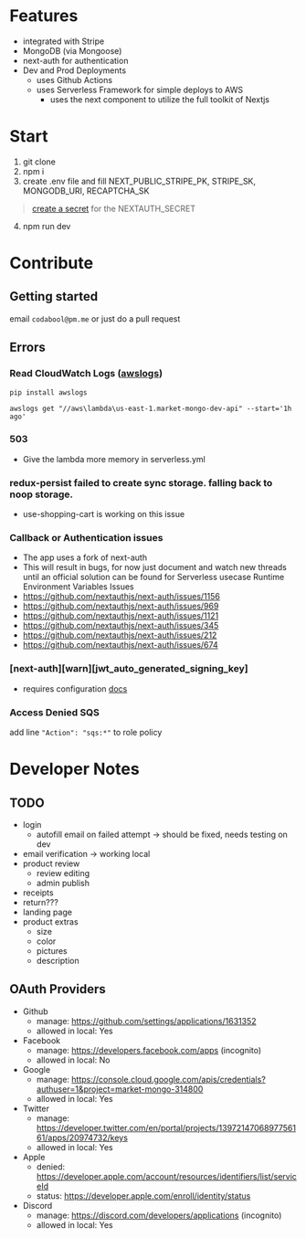 # Features
- integrated with Stripe
- MongoDB (via Mongoose)
- next-auth for authentication
- Dev and Prod Deployments
  - uses Github Actions
  - uses Serverless Framework for simple deploys to AWS
    - uses the next component to utilize the full toolkit of Nextjs

# Start
1. git clone
2. npm i
3. create .env file and fill NEXT_PUBLIC_STRIPE_PK, STRIPE_SK, MONGODB_URI, RECAPTCHA_SK
> [create a secret](https://generate-secret.vercel.app/32) for the NEXTAUTH_SECRET

4. npm run dev

# Contribute
## Getting started
email `codabool@pm.me` or just do a pull request
## Errors
### Read CloudWatch Logs ([awslogs](https://github.com/jorgebastida/awslogs))
`pip install awslogs` 

`awslogs get "//aws\lambda\us-east-1.market-mongo-dev-api" --start='1h ago'`
### 503
- Give the lambda more memory in serverless.yml

### redux-persist failed to create sync storage. falling back to noop storage.
- use-shopping-cart is working on this issue

### Callback or Authentication issues
- The app uses a fork of next-auth
- This will result in bugs, for now just document and watch new threads until an official solution can be found for Serverless usecase
Runtime Environment Variables Issues
- https://github.com/nextauthjs/next-auth/issues/1156
- https://github.com/nextauthjs/next-auth/issues/969
- https://github.com/nextauthjs/next-auth/issues/1121
- https://github.com/nextauthjs/next-auth/issues/345
- https://github.com/nextauthjs/next-auth/issues/212
- https://github.com/nextauthjs/next-auth/issues/674


### [next-auth][warn][jwt_auto_generated_signing_key] 
- requires configuration [docs](https://next-auth.js.org/warnings#jwt_auto_generated_signing_key)

### Access Denied SQS
add line `"Action": "sqs:*"` to role policy

# Developer Notes
## TODO
- login
  - autofill email on failed attempt -> should be fixed, needs testing on dev
- email verification -> working local
- product review
  - review editing
  - admin publish
- receipts
- return???
- landing page
- product extras
  - size
  - color
  - pictures
  - description

## OAuth Providers
- Github
  - manage: https://github.com/settings/applications/1631352
  - allowed in local: Yes
- Facebook
  - manage: https://developers.facebook.com/apps (incognito)
  - allowed in local: No
- Google
  - manage: https://console.cloud.google.com/apis/credentials?authuser=1&project=market-mongo-314800
  - allowed in local: Yes
- Twitter
  - manage: https://developer.twitter.com/en/portal/projects/1397214706897756161/apps/20974732/keys
  - allowed in local: Yes
- Apple
  - denied: https://developer.apple.com/account/resources/identifiers/list/serviceId
  - status: https://developer.apple.com/enroll/identity/status
- Discord
  - manage: https://discord.com/developers/applications (incognito)
  - allowed in local: Yes